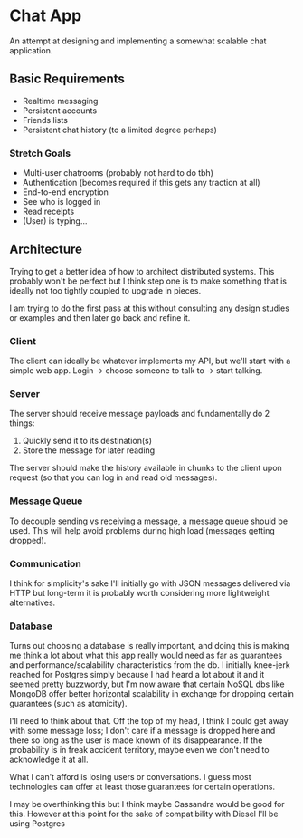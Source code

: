 # Chat App

An attempt at designing and implementing a somewhat scalable chat application.

## Basic Requirements

- Realtime messaging
- Persistent accounts
- Friends lists
- Persistent chat history (to a limited degree perhaps)

### Stretch Goals

- Multi-user chatrooms (probably not hard to do tbh)
- Authentication (becomes required if this gets any traction at all)
- End-to-end encryption
- See who is logged in
- Read receipts
- (User) is typing...

## Architecture

Trying to get a better idea of how to architect distributed systems. This
probably won't be perfect but I think step one is to make something that is
ideally not too tightly coupled to upgrade in pieces.

I am trying to do the first pass at this without consulting any design studies 
or examples and then later go back and refine it.

### Client

The client can ideally be whatever implements my API, but we'll start with a 
simple web app. Login -> choose someone to talk to -> start talking.

### Server

The server should receive message payloads and fundamentally do 2 things:

1. Quickly send it to its destination(s)
2. Store the message for later reading

The server should make the history available in chunks to the client upon
request (so that you can log in and read old messages).

### Message Queue

To decouple sending vs receiving a message, a message queue should be used. This
will help avoid problems during high load (messages getting dropped).

### Communication

I think for simplicity's sake I'll initially go with JSON messages delivered
via HTTP but long-term it is probably worth considering more lightweight
alternatives.

### Database

Turns out choosing a database is really important, and doing this is making me think
a lot about what this app really would need as far as guarantees and 
performance/scalability characteristics from the db. I initially knee-jerk
reached for Postgres simply because I had heard a lot about it and it seemed
pretty buzzwordy, but I'm now aware that certain NoSQL dbs like MongoDB offer
better horizontal scalability in exchange for dropping certain guarantees
(such as atomicity).

I'll need to think about that. Off the top of my head, I think I could get away
with some message loss; I don't care if a message is dropped here and there so 
long as the user is made known of its disappearance. If the probability is in 
freak accident territory, maybe even we don't need to acknowledge it at all.

What I can't afford is losing users or conversations. I guess most technologies
can offer at least those guarantees for certain operations.

I may be overthinking this but I think maybe Cassandra would be good for this.
However at this point for the sake of compatibility with Diesel I'll be using
Postgres